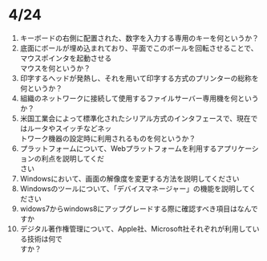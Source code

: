 # 4/24

1. キーボードの右側に配置された、数字を入力する専用のキーを何というか？
1. 底面にボールが埋め込まれており、平面でこのボールを回転させることで、マウスポインタを起動させる<br>マウスを何というか？
1. 印字するヘッドが発熱し、それを用いて印字する方式のプリンターの総称を何というか？
1. 組織のネットワークに接続して使用するファイルサーバー専用機を何というか？
1. 米国工業会によって標準化されたシリアル方式のインタフェースで、現在ではルータやスイッチなどネッ<br>トワーク機器の設定時に利用されるものを何というか？
1. プラットフォームについて、Webプラットフォームを利用するアプリケーションの利点を説明してくだ<br>さい
1. Windowsにおいて、画面の解像度を変更する方法を説明してください
1. Windowsのツールについて、「デバイスマネージャー」の機能を説明してください
1. widows7からwindows8にアップグレードする際に確認すべき項目はなんですか
1. デジタル著作権管理について、Apple社、Microsoft社それぞれが利用している技術は何で<br>すか？